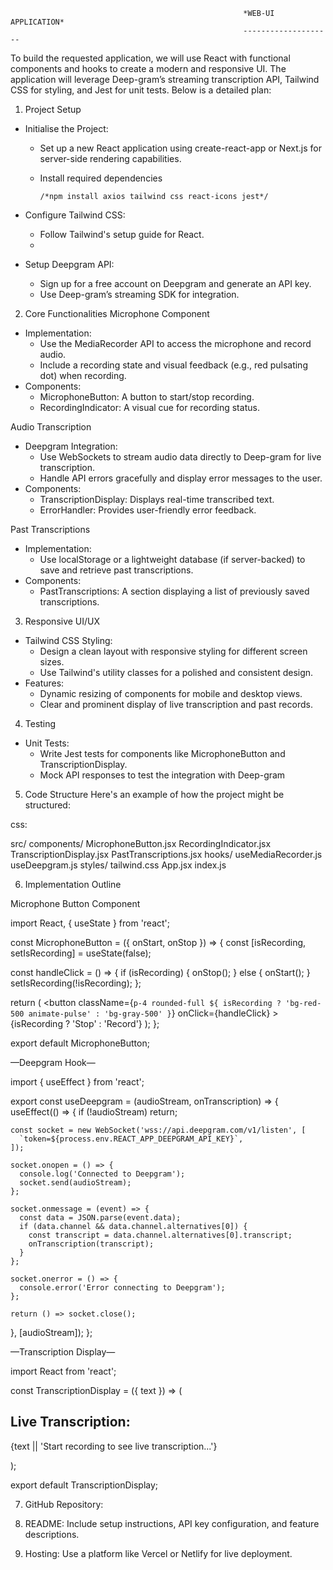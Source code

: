 
                                                        *WEB-UI APPLICATION*
                                                        --------------------

To build the requested application, we will use React with functional components and hooks to create a modern and responsive UI. The application will leverage Deep-gram’s streaming transcription API, Tailwind CSS for styling, and Jest for unit tests. Below is a detailed plan:



  1. Project Setup

* Initialise the Project:

    * Set up a new React application using create-react-app or Next.js for server-side rendering capabilities.
    * Install required dependencies

          /*npm install axios tailwind css react-icons jest*/


* Configure Tailwind CSS:
    * Follow Tailwind's setup guide for React.
    * 
* Setup Deepgram API:
    * Sign up for a free account on Deepgram and generate an API key.
    * Use Deep-gram’s streaming SDK for integration.



2. Core Functionalities
Microphone Component

* Implementation:
    * Use the MediaRecorder API to access the microphone and record audio.
    * Include a recording state and visual feedback (e.g., red pulsating dot) when recording.
* Components:
    * MicrophoneButton: A button to start/stop recording.
    * RecordingIndicator: A visual cue for recording status.






Audio Transcription

* Deepgram Integration:
    * Use WebSockets to stream audio data directly to Deep-gram for live transcription.
    * Handle API errors gracefully and display error messages to the user.
* Components:
    * TranscriptionDisplay: Displays real-time transcribed text.
    * ErrorHandler: Provides user-friendly error feedback.



Past Transcriptions

* Implementation:
    * Use localStorage or a lightweight database (if server-backed) to save and retrieve past transcriptions.
* Components:
    * PastTranscriptions: A section displaying a list of previously saved transcriptions.




3. Responsive UI/UX

* Tailwind CSS Styling:
    * Design a clean layout with responsive styling for different screen sizes.
    * Use Tailwind's utility classes for a polished and consistent design.
* Features:
    * Dynamic resizing of components for mobile and desktop views.
    * Clear and prominent display of live transcription and past records.




4. Testing

* Unit Tests:
    * Write Jest tests for components like MicrophoneButton and TranscriptionDisplay.
    * Mock API responses to test the integration with Deep-gram




5. Code Structure
Here's an example of how the project might be structured:

css:

src/
  components/
    MicrophoneButton.jsx
    RecordingIndicator.jsx
    TranscriptionDisplay.jsx
    PastTranscriptions.jsx
  hooks/
    useMediaRecorder.js
    useDeepgram.js
  styles/
    tailwind.css
  App.jsx
  index.js



6. Implementation Outline

Microphone Button Component

import React, { useState } from 'react';

const MicrophoneButton = ({ onStart, onStop }) => {
  const [isRecording, setIsRecording] = useState(false);

  const handleClick = () => {
    if (isRecording) {
      onStop();
    } else {
      onStart();
    }
    setIsRecording(!isRecording);
  };

  return (
    <button
      className={`p-4 rounded-full ${
        isRecording ? 'bg-red-500 animate-pulse' : 'bg-gray-500'
      }`}
      onClick={handleClick}
    >
      {isRecording ? 'Stop' : 'Record'}
    </button>
  );
};

export default MicrophoneButton;



—Deepgram Hook—

import { useEffect } from 'react';

export const useDeepgram = (audioStream, onTranscription) => {
  useEffect(() => {
    if (!audioStream) return;

    const socket = new WebSocket('wss://api.deepgram.com/v1/listen', [
      `token=${process.env.REACT_APP_DEEPGRAM_API_KEY}`,
    ]);

    socket.onopen = () => {
      console.log('Connected to Deepgram');
      socket.send(audioStream);
    };

    socket.onmessage = (event) => {
      const data = JSON.parse(event.data);
      if (data.channel && data.channel.alternatives[0]) {
        const transcript = data.channel.alternatives[0].transcript;
        onTranscription(transcript);
      }
    };

    socket.onerror = () => {
      console.error('Error connecting to Deepgram');
    };

    return () => socket.close();
  }, [audioStream]);
};



—Transcription Display—

import React from 'react';

const TranscriptionDisplay = ({ text }) => (
  <div className="p-4 bg-gray-100 rounded-lg">
    <h2 className="text-lg font-semibold">Live Transcription:</h2>
    <p>{text || 'Start recording to see live transcription...'}</p>
  </div>
);

export default TranscriptionDisplay;


7. GitHub Repository:

1. README: Include setup instructions, API key configuration, and feature descriptions.
2. Hosting: Use a platform like Vercel or Netlify for live deployment.


